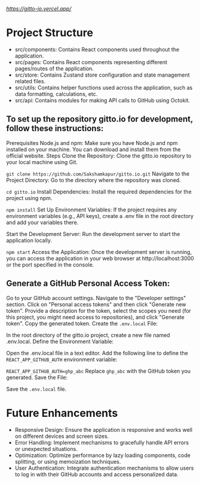*https://gitto-io.vercel.app/*

# Project Structure

- src/components: Contains React components used throughout the application.
- src/pages: Contains React components representing different pages/routes of the application.
- src/store: Contains Zustand store configuration and state management related files.
- src/utils: Contains helper functions used across the application, such as data formatting, calculations, etc.
- src/api: Contains modules for making API calls to GitHub using Octokit.

## To set up the repository gitto.io for development, follow these instructions:

Prerequisites
Node.js and npm: Make sure you have Node.js and npm installed on your machine. You can download and install them from the official website.
Steps
Clone the Repository: Clone the gitto.io repository to your local machine using Git.

`git clone https://github.com/Sakshamkapur/gitto.io.git`
Navigate to the Project Directory: Go to the directory where the repository was cloned.

`cd gitto.io`
Install Dependencies: Install the required dependencies for the project using npm.

`npm install`
Set Up Environment Variables: If the project requires any environment variables (e.g., API keys), create a .env file in the root directory and add your variables there.

Start the Development Server: Run the development server to start the application locally.

`npm start`
Access the Application: Once the development server is running, you can access the application in your web browser at http://localhost:3000 or the port specified in the console.

## Generate a GitHub Personal Access Token:

Go to your GitHub account settings.
Navigate to the "Developer settings" section.
Click on "Personal access tokens" and then click "Generate new token".
Provide a description for the token, select the scopes you need (for this project, you might need access to repositories), and click "Generate token".
Copy the generated token.
Create the `.env.local` File:

In the root directory of the gitto.io project, create a new file named .env.local.
Define the Environment Variable:

Open the .env.local file in a text editor.
Add the following line to define the `REACT_APP_GITHUB_AUTH` environment variable:

`REACT_APP_GITHUB_AUTH=ghp_abc`
Replace `ghp_abc` with the GitHub token you generated.
Save the File:

Save the `.env.local` file.

# Future Enhancements
- Responsive Design: Ensure the application is responsive and works well on different devices and screen sizes.
- Error Handling: Implement mechanisms to gracefully handle API errors or unexpected situations.
- Optimization: Optimize performance by lazy loading components, code splitting, or using memoization techniques.
- User Authentication: Integrate authentication mechanisms to allow users to log in with their GitHub accounts and access personalized data.
